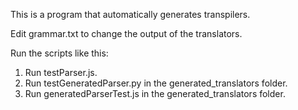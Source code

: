 This is a program that automatically generates transpilers.

Edit grammar.txt to change the output of the translators.

Run the scripts like this:
1) Run testParser.js.
2) Run testGeneratedParser.py in the generated_translators folder.
3) Run generatedParserTest.js in the generated_translators folder.

